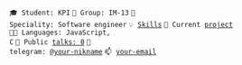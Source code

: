 <code>🎓 Student: KPI</code>
<code>🎪 Group: IM-13</code>
<code>👷 Speciality: Software engineer</code>
<code>💡 [Skills](SKILLS.md)</code>
<code>🧻 Current [project](PROJECT.md)</code><br>
<code>🧑‍💻 Languages: JavaScript, C</code>
<code>📢 Public [talks: 0](TALKS.md)</code>
<code>💬 telegram: [@your-nikname](https://telegram.me/innuendo1235)</code>
<code>📫 [your-email](mailto:your-email)</code>
